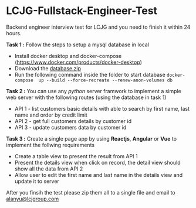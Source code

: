 # LCJG-Fullstack-Engineer-Test
Backend engineer interview test for LCJG and you need to finish it within 24 hours.

**Task 1 :**
Follow the steps to setup a mysql database in local
- Install docker desktop and docker-compose (https://www.docker.com/products/docker-desktop)
- Download the [database.zip](https://raw.githubusercontent.com/ayking/LCJG-Backend-Engineer-Test/master/database.zip)
- Run the following command inside the folder to start database ```docker-compose  up --build --force-recreate --renew-anon-volumes db```

**Task 2 :**
You can use any *python* server framwork to implement a simple web server with the following routes (using the database in task 1)
- API 1 - list customers basic details with able to search by first name, last name and order by credit limit
- API 2 - get full customers details by customer id
- API 3 - update customers data by customer id


**Task 3 :**
Create a single page app by using **Reactjs**, **Angular** or **Vue** to implement the follwing requirements 

- Create a table view to present the result from API 1
- Present the details view when click on record, the detail view should show all the data from API 2
- Allow user to edit the first name and last name in the details view and update it to server 



After you finsih the test please zip them all to a single file and email to alanyu@lcjgroup.com

